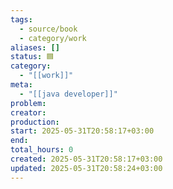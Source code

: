 ```yaml
---
tags:
  - source/book
  - category/work
aliases: []
status: 🟦
category:
  - "[[work]]"
meta:
  - "[[java developer]]"
problem: 
creator: 
production: 
start: 2025-05-31T20:58:17+03:00
end: 
total_hours: 0
created: 2025-05-31T20:58:17+03:00
updated: 2025-05-31T20:58:24+03:00
---
```

